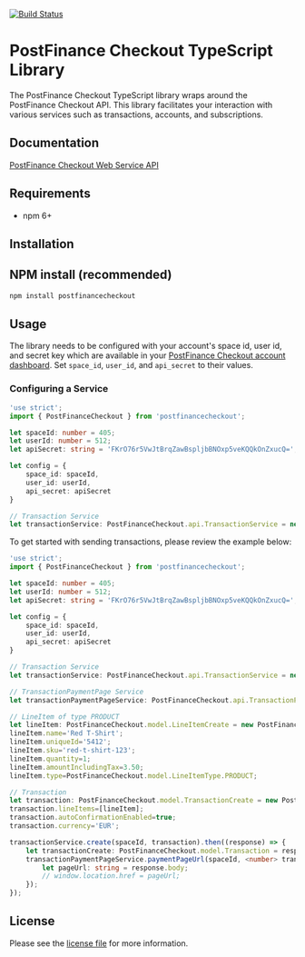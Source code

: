 [![Build Status](https://travis-ci.org/pfpayments/typescript-sdk.svg?branch=master)](https://travis-ci.org/pfpayments/typescript-sdk)

# PostFinance Checkout TypeScript Library

The PostFinance Checkout TypeScript library wraps around the PostFinance Checkout API. This library facilitates your interaction with various services such as transactions, accounts, and subscriptions.


## Documentation

[PostFinance Checkout Web Service API](https://checkout.postfinance.ch/doc/api/web-service)

## Requirements

- npm 6+

## Installation

## NPM install (recommended)
```sh
npm install postfinancecheckout
```

## Usage
The library needs to be configured with your account's space id, user id, and secret key which are available in your [PostFinance Checkout
account dashboard](https://checkout.postfinance.ch/account/select). Set `space_id`, `user_id`, and `api_secret` to their values.

### Configuring a Service

```typescript
'use strict';
import { PostFinanceCheckout } from 'postfinancecheckout';

let spaceId: number = 405;
let userId: number = 512;
let apiSecret: string = 'FKrO76r5VwJtBrqZawBspljbBNOxp5veKQQkOnZxucQ=';

let config = {
    space_id: spaceId,
    user_id: userId,
    api_secret: apiSecret
}

// Transaction Service
let transactionService: PostFinanceCheckout.api.TransactionService = new PostFinanceCheckout.api.TransactionService(config);

```

To get started with sending transactions, please review the example below:

```typescript
'use strict';
import { PostFinanceCheckout } from 'postfinancecheckout';

let spaceId: number = 405;
let userId: number = 512;
let apiSecret: string = 'FKrO76r5VwJtBrqZawBspljbBNOxp5veKQQkOnZxucQ=';

let config = {
    space_id: spaceId,
    user_id: userId,
    api_secret: apiSecret
}

// Transaction Service
let transactionService: PostFinanceCheckout.api.TransactionService = new PostFinanceCheckout.api.TransactionService(config);

// TransactionPaymentPage Service
let transactionPaymentPageService: PostFinanceCheckout.api.TransactionPaymentPageService = new PostFinanceCheckout.api.TransactionPaymentPageService(config);

// LineItem of type PRODUCT
let lineItem: PostFinanceCheckout.model.LineItemCreate = new PostFinanceCheckout.model.LineItemCreate();
lineItem.name='Red T-Shirt';
lineItem.uniqueId='5412';
lineItem.sku='red-t-shirt-123';
lineItem.quantity=1;
lineItem.amountIncludingTax=3.50;
lineItem.type=PostFinanceCheckout.model.LineItemType.PRODUCT;

// Transaction
let transaction: PostFinanceCheckout.model.TransactionCreate = new PostFinanceCheckout.model.TransactionCreate();
transaction.lineItems=[lineItem];
transaction.autoConfirmationEnabled=true;
transaction.currency='EUR';

transactionService.create(spaceId, transaction).then((response) => {
    let transactionCreate: PostFinanceCheckout.model.Transaction = response.body;
    transactionPaymentPageService.paymentPageUrl(spaceId, <number> transactionCreate.id).then(function (response) {
        let pageUrl: string = response.body;
        // window.location.href = pageUrl;
    });
});

```

## License

Please see the [license file](https://github.com/pfpayments/typescript-sdk/blob/master/LICENSE) for more information.